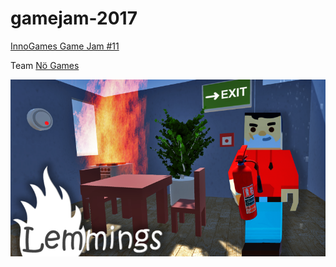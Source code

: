 # gamejam-2017



[InnoGames Game Jam #11](https://igjam.eu/jams/igjam-11-feat-hamburger-fern-hochschule/)

Team [Nö Games](https://igjam.eu/jams/igjam-11-feat-hamburger-fern-hochschule/team/2724/)


![image](Assets/Textures/StartScreen.png)
